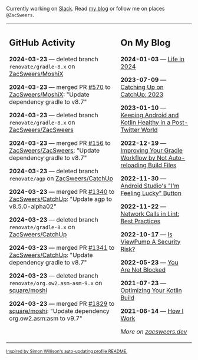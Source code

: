 Currently working on [Slack](https://slack.com/). Read [my blog](https://zacsweers.dev/) or follow me on places `@ZacSweers`.

<table><tr><td valign="top" width="60%">

## GitHub Activity
<!-- githubActivity starts -->
**2024-03-23** — deleted branch `renovate/gradle-8.x` on [ZacSweers/MoshiX](https://github.com/ZacSweers/MoshiX)

**2024-03-23** — merged PR [#570](https://github.com/ZacSweers/MoshiX/pull/570) to [ZacSweers/MoshiX](https://github.com/ZacSweers/MoshiX): "Update dependency gradle to v8.7"

**2024-03-23** — deleted branch `renovate/gradle-8.x` on [ZacSweers/ZacSweers](https://github.com/ZacSweers/ZacSweers)

**2024-03-23** — merged PR [#156](https://github.com/ZacSweers/ZacSweers/pull/156) to [ZacSweers/ZacSweers](https://github.com/ZacSweers/ZacSweers): "Update dependency gradle to v8.7"

**2024-03-23** — deleted branch `renovate/agp` on [ZacSweers/CatchUp](https://github.com/ZacSweers/CatchUp)

**2024-03-23** — merged PR [#1340](https://github.com/ZacSweers/CatchUp/pull/1340) to [ZacSweers/CatchUp](https://github.com/ZacSweers/CatchUp): "Update agp to v8.5.0-alpha02"

**2024-03-23** — deleted branch `renovate/gradle-8.x` on [ZacSweers/CatchUp](https://github.com/ZacSweers/CatchUp)

**2024-03-23** — merged PR [#1341](https://github.com/ZacSweers/CatchUp/pull/1341) to [ZacSweers/CatchUp](https://github.com/ZacSweers/CatchUp): "Update dependency gradle to v8.7"

**2024-03-23** — deleted branch `renovate/org.ow2.asm-asm-9.x` on [square/moshi](https://github.com/square/moshi)

**2024-03-23** — merged PR [#1829](https://github.com/square/moshi/pull/1829) to [square/moshi](https://github.com/square/moshi): "Update dependency org.ow2.asm:asm to v9.7"
<!-- githubActivity ends -->
</td><td valign="top" width="40%">

## On My Blog
<!-- blog starts -->
**2024-01-03** — [Life in 2024](https://www.zacsweers.dev/life-in-2024/)

**2023-07-09** — [Catching Up on CatchUp: 2023](https://www.zacsweers.dev/catching-up-on-catchup-2023/)

**2023-01-10** — [Keeping Android and Kotlin Healthy in a Post-Twitter World](https://www.zacsweers.dev/keeping-android-healthy/)

**2022-12-19** — [Improving Your Gradle Workflow by Not Auto-reloading Build Files](https://www.zacsweers.dev/improving-your-workflow-by-not-auto-reloading-build-files/)

**2022-11-30** — [Android Studio's "I'm Feeling Lucky" Button](https://www.zacsweers.dev/android-studios-im-feeling-lucky-button/)

**2022-11-22** — [Network Calls in Lint: Best Practices](https://www.zacsweers.dev/network-calls-in-lint-best-practices/)

**2022-10-17** — [Is ViewPump A Security Risk?](https://www.zacsweers.dev/is-viewpump-a-security-risk/)

**2022-05-23** — [You Are Not Blocked](https://www.zacsweers.dev/you-are-not-blocked/)

**2021-07-23** — [Optimizing Your Kotlin Build](https://www.zacsweers.dev/optimizing-your-kotlin-build/)

**2021-06-14** — [How I Work](https://www.zacsweers.dev/how-i-work/)
<!-- blog ends -->
_More on [zacsweers.dev](https://zacsweers.dev/)_
</td></tr></table>

<sub><a href="https://simonwillison.net/2020/Jul/10/self-updating-profile-readme/">Inspired by Simon Willison's auto-updating profile README.</a></sub>
